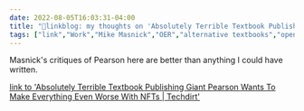```yaml
---
date: 2022-08-05T16:03:31-04:00
title: "🔗linkblog: my thoughts on 'Absolutely Terrible Textbook Publishing Giant Pearson Wants To Make Everything Even Worse With NFTs | Techdirt'"
tags: ["link","Work","Mike Masnick","OER","alternative textbooks","open access","Pearson","edtech"]
---
```

Masnick's critiques of Pearson here are better than anything I could have written.
 

[link to 'Absolutely Terrible Textbook Publishing Giant Pearson Wants To Make Everything Even Worse With NFTs | Techdirt'](https://www.techdirt.com/2022/08/05/absolutely-terrible-textbook-publishing-giant-pearson-wants-to-make-everything-even-worse-with-nfts/)
